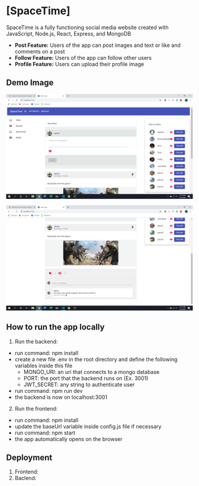# [SpaceTime] 
SpaceTime is a fully functioning social media website created with JavaScript, Node.js, React, Express, and MongoDB

* **Post Feature:** Users of the app can post images and text or like and comments on a post 
* **Follow Feature:** Users of the app can follow other users
* **Profile Feature:** Users can upload their profile image 

## Demo Image
![MainPage](https://github.com/andrewta999/SpaceTime/blob/master/demo/MainPage.png)

![MainPage2](https://github.com/andrewta999/SpaceTime/blob/master/demo/MainPage2.png)

## How to run the app locally
1. Run the backend:
- run command: npm install 
- create a new file .env in the root directory and define the following variables inside this file
    - MONGO_URI: an uri that connects to a mongo database
    - PORT: the port that the backend runs on (Ex. 3001)
    - JWT_SECRET: any string to authenticate user 
- run command: npm run dev
- the backend is now on localhost:3001

2. Run the frontend:
- run command: npm install
- update the baseUrl variable inside config.js file if necessary
- run command: npm start
- the app automatically opens on the browser

## Deployment

1. Frontend: 
2. Baclend:
